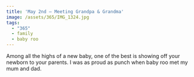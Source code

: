 ```yaml
---
title: 'May 2nd — Meeting Grandpa & Grandma'
image: /assets/365/IMG_1324.jpg
tags:
  - "365"
  - family
  - baby roo
---
```

Among all the highs of a new baby, one of the best is showing off your newborn to your parents. I was as proud as punch when baby roo met my mum and dad.